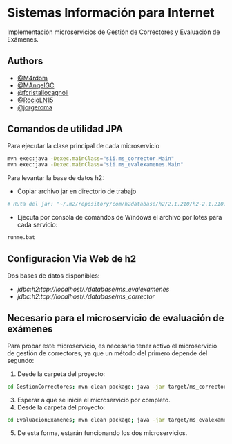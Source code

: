 
# Sistemas Información para Internet

Implementación microservicios de Gestión de Correctores y Evaluación de Exámenes.

## Authors

- [@M4rdom](https://www.github.com/M4rdom)
- [@MAngelGC](https://www.github.com/MAngelGC)
- [@fcristallocagnoli](https://www.github.com/fcristallocagnoli)
- [@RocioLN15](https://github.com/RocioLN15)
- [@jorgeroma](https://github.com/jorgeroma)

## Comandos de utilidad JPA

Para ejecutar la clase principal de cada microservicio
```bash
mvn exec:java -Dexec.mainClass="sii.ms_corrector.Main"
mvn exec:java -Dexec.mainClass="sii.ms_evalexamenes.Main"
```

Para levantar la base de datos h2:
- Copiar archivo jar en directorio de trabajo
```bash
# Ruta del jar: "~/.m2/repository/com/h2database/h2/2.1.210/h2-2.1.210.jar"
```
- Ejecuta por consola de comandos de Windows el archivo por lotes para cada servicio:
```cmd
runme.bat
```
## Configuracion Via Web de h2
Dos bases de datos disponibles:
- *jdbc:h2:tcp://localhost/./database/ms_evalexamenes*
- *jdbc:h2:tcp://localhost/./database/ms_corrector*

## Necesario para el microservicio de evaluación de exámenes
Para probar este microservicio, es necesario tener activo el microservicio de gestión de correctores, ya que un método del primero depende del segundo:
1. Desde la carpeta del proyecto: 
```bash
cd GestionCorrectores; mvn clean package; java -jar target/ms_corrector-0.0.1-SNAPSHOT.jar
```
3. Esperar a que se inicie el microservicio por completo.
4. Desde la carpeta del proyecto: 
```bash 
cd EvaluacionExamenes; mvn clean package; java -jar target/ms_evalexamenes-0.0.1-SNAPSHOT.jar
```
5. De esta forma, estarán funcionando los dos microservicios.
